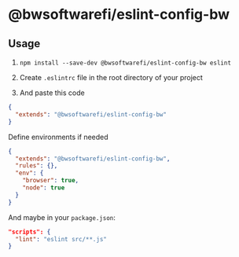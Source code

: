 # @bwsoftwarefi/eslint-config-bw

## Usage

1. `npm install --save-dev @bwsoftwarefi/eslint-config-bw eslint`

1. Create `.eslintrc` file in the root directory of your project

1. And paste this code

```json
{
  "extends": "@bwsoftwarefi/eslint-config-bw"
}
```

Define environments if needed

```json
{
  "extends": "@bwsoftwarefi/eslint-config-bw",
  "rules": {},
  "env": {
    "browser": true,
    "node": true
  }
}
```

And maybe in your `package.json`:

```json
"scripts": {
  "lint": "eslint src/**.js"
}
```
